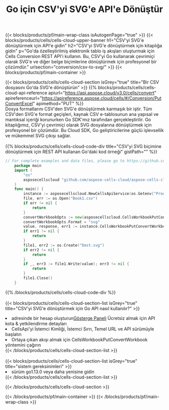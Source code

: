 ﻿---
title:  Go için CSV'yi SVG'e API'e Dönüştür
description:  Microsoft Excel ve OpenOffice Hesaplama için Bulut API'leri ve SDK'lar Elektronik tabloyu diğer biçim dosyasına dönüştürün.
url: /tr/go/conversion/csv-to-svg/
---
{{< blocks/products/pf/main-wrap-class isAutogenPage="true" >}}
{{< blocks/products/cells/cells-cloud-upper-banner h1="CSV\'yi SVG\'e dönüştürmek için API\'e gidin" h2="CSV\'yi SVG\'e dönüştürmek için kitaplığa gidin" p="Go\'da özelleştirilmiş elektronik tablo iş akışları oluşturmak için Cells Conversion REST API\'i kullanın. Bu, CSV\'yi Go kullanarak çevrimiçi olarak SVG\'e ve diğer belge biçimlerine dönüştürmek için profesyonel bir çözümdür." urlsection="conversion/csv-to-svg/" >}}
{{< blocks/products/pf/main-container >}}

{{< blocks/products/cells/cells-cloud-section isGrey="true" title="Bir CSV dosyasını Go\'da SVG\'e dönüştürün" >}}
{{% blocks/products/cells/cells-cloud-api-reference apiurl="https://api.aspose.cloud/v3.0/cells/convert" apireferenceurl="https://apireference.aspose.cloud/cells/#/Conversion/PutConvertExcel" apimethod="PUT" %}}
<br/>
Dosya formatlarını CSV'den SVG'e dönüştürmek karmaşık bir iştir. Tüm CSV'den SVG'e format geçişleri, kaynak CSV e-tablosunun ana yapısal ve mantıksal içeriği korunurken Go SDK'mız tarafından gerçekleştirilir. Go kitaplığımız, CSV'yi çevrimiçi olarak SVG dosyalarına dönüştürmek için profesyonel bir çözümdür. Bu Cloud SDK, Go geliştiricilerine güçlü işlevsellik ve mükemmel SVG çıkışı sağlar.
<br/>
<br/>
{{% blocks/products/cells/cells-cloud-code-div title="CSV\'yi SVG biçimine dönüştürmek için REST API kullanan Go\'daki kod örneği" gistPath="" %}}
 
```go
// For complete examples and data files, please go to https://github.com/aspose-cells-cloud/aspose-cells-cloud-go/
    package main
    import (
	    "os"
	    asposecellscloud "github.com/aspose-cells-cloud/aspose-cells-cloud-go/v22"
    )
    func main() {
	    instance := asposecellscloud.NewCellsApiService(os.Getenv("ProductClientId"), os.Getenv("ProductClientSecret"))
	    file, err := os.Open("Book1.csv")
	    if err != nil {
		    return
	    }
	    convertWorkbookOpts := new(asposecellscloud.CellsWorkbookPutConvertWorkbookOpts)
	    convertWorkbookOpts.Format = "svg"
	    value, response, err1 := instance.CellsWorkbookPutConvertWorkbook(file, convertWorkbookOpts)
	    if err1 != nil {
		    return
	    }
	    file1, err2 := os.Create("Dest.svg")
	    if err2 != nil {
		    return
	    }
	    if _, err3 := file1.Write(value); err3 != nil {
		    return
	    }
	    file1.Close()
    }
```
 
{{% /blocks/products/cells/cells-cloud-code-div %}}
<br/>
<br/>
{{< blocks/products/cells/cells-cloud-section-list isGrey="true" title="CSV\'yi SVG\'e dönüştürmek için Go API nasıl kullanılır?" >}}
<li> adresinde bir hesap oluşturun<a href="https://dashboard.aspose.cloud/">Gösterge Paneli</a> Ücretsiz almak için API kota & yetkilendirme detayları</li>
<li>CellsApi'yi İstemci Kimliği, İstemci Sırrı, Temel URL ve API sürümüyle başlatın</li>
<li>Ortaya çıkan akışı almak için CellsWorkbookPutConvertWorkbook yöntemini çağırın</li>
{{< /blocks/products/cells/cells-cloud-section-list >}}
<br/>
<br/>
{{< blocks/products/cells/cells-cloud-section-list isGrey="true" title="sistem gereksinimleri" >}}
<li>sürüm go1.13.0 veya daha yenisine gidin</li>
{{< /blocks/products/cells/cells-cloud-section-list >}}

{{< /blocks/products/cells/cells-cloud-section >}}

{{< /blocks/products/pf/main-container >}}
{{< /blocks/products/pf/main-wrap-class >}}
